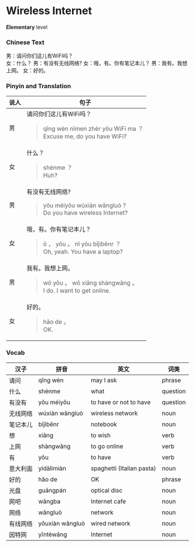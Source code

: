 # Wireless Internet
**Elementary** level
### Chinese Text
男：请问你们这儿有WiFi吗？<br />女：什么？
男：有没有无线网络?
女：哦，有。你有笔记本儿？
男：我有。我想上网。
女：好的。

### Pinyin and Translation
|说人|句子|
|----|----|
|男|请问你们这儿有WiFi吗？<blockquote>qǐng wèn nǐmen zhèr yǒu WiFi ma ？<br />Excuse me, do you have WiFi?</blockquote>|
|女|什么？<blockquote>shénme ？<br />Huh?</blockquote>|
|男|有没有无线网络?<blockquote>yǒu méiyǒu wúxiàn wǎngluò ?<br />Do you have wireless Internet?</blockquote>|
|女|哦，有。你有笔记本儿？<blockquote>ō ， yǒu 。 nǐ yǒu bǐjìběnr ？<br />Oh, yeah. You have a laptop?</blockquote>|
|男|我有。我想上网。<blockquote>wǒ yǒu 。 wǒ xiǎng shàngwǎng 。<br />I do. I want to get online.</blockquote>|
|女|好的。<blockquote>hǎo de 。<br />OK.</blockquote>|
### Vocab
|汉子|拼音|英文|词类|
|----|----|----|----|
|请问|qǐng wèn|may I ask|phrase|
|什么|shénme|what|question|
|有没有|yǒu méiyǒu|to have or not to have|question|
|无线网络|wúxiàn wǎngluò|wireless network|noun|
|笔记本儿|bǐjìběnr|notebook|noun|
|想|xiǎng|to wish|verb|
|上网|shàngwǎng|to go online|verb|
|有|yǒu|to have|verb|
|意大利面|yìdàlìmiàn|spaghetti (Italian pasta)|noun|
|好的|hǎo de|OK|phrase|
|光盘|guāngpán|optical disc|noun|
|网吧|wǎngba|Internet cafe|noun|
|网络|wǎngluò|network|noun|
|有线网络|yǒuxiàn wǎngluò|wired network|noun|
|因特网|yīntèwǎng|Internet|noun|